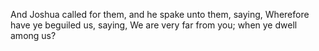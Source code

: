 And Joshua called for them, and he spake unto them, saying, Wherefore have ye beguiled us, saying, We are very far from you; when ye dwell among us?
